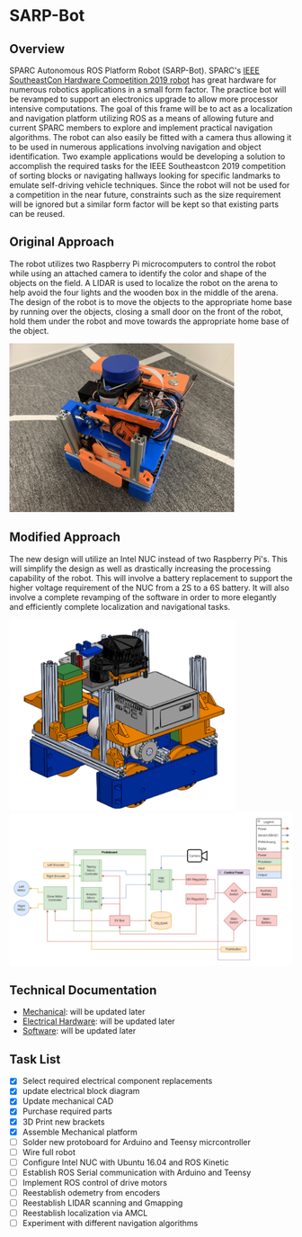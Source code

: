 # SARP-Bot
## Overview
SPARC Autonomous ROS Platform Robot (SARP-Bot).  SPARC's [IEEE SoutheastCon Hardware Competition 2019 robot](https://github.com/SPARC-Auburn/IEEE-SoutheastCon-2019) has great hardware for numerous robotics applications in a small form factor.  The practice bot will be revamped to support an electronics upgrade to allow more processor intensive computations.  The goal of this frame will be to act as a localization and navigation platform utilizing ROS as a means of allowing future and current SPARC members to explore and implement practical navigation algorithms.  The robot can also easily be fitted with a camera thus allowing it to be used in numerous applications involving navigation and object identification.  Two example applications would be developing a solution to accomplish the required tasks for the IEEE Southeastcon 2019 competition of sorting blocks or navigating hallways looking for specific landmarks to emulate self-driving vehicle techniques.  Since the robot will not be used for a competition in the near future, constraints such as the size requirement will be ignored but a similar form factor will be kept so that existing parts can be reused.

## Original Approach
The robot utilizes two Raspberry Pi microcomputers to control the robot while using an attached camera to identify the color and shape of the objects on the field.  A LIDAR is used to localize the robot on the arena to help avoid the four lights and the wooden box in the middle of the arena.  The design of the robot is to move the objects to the appropriate home base by running over the objects, closing a small door on the front of the robot, hold them under the robot and move towards the appropriate home base of the object.

<img src="Images/Mechanical%20Development/final-bot.jpg"  width="400px"/>


## Modified Approach
The new design will utilize an Intel NUC instead of two Raspberry Pi's.  This will simplify the design as well as drastically increasing the processing capability of the robot.  This will involve a battery replacement to support the higher voltage requirement of the NUC from a 2S to a 6S battery.  It will also involve a complete revamping of the software in order to more elegantly and efficiently complete localization and navigational tasks.

<img src="Images/CAD%20Images/sarp_isometric.PNG"  width="400px"/>

<img src="Electrical-Hardware/Diagrams/electrical_block_diagram.PNG"  width="600px"/>

## Technical Documentation
* [Mechanical](https://github.com/SPARC-Auburn/SARP-Bot/tree/master/Mechanical-Hardware): will be updated later
* [Electrical Hardware](https://github.com/SPARC-Auburn/SARP-Bot/tree/master/Electrical-Hardware): will be updated later
* [Software](https://github.com/SPARC-Auburn/SARP-Bot-Software): will be updated later

## Task List
- [x] Select required electrical component replacements
- [x] update electrical block diagram
- [x] Update mechanical CAD
- [x] Purchase required parts
- [X] 3D Print new brackets
- [X] Assemble Mechanical platform
- [ ] Solder new protoboard for Arduino and Teensy micrcontroller
- [ ] Wire full robot
- [ ] Configure Intel NUC with Ubuntu 16.04 and ROS Kinetic
- [ ] Establish ROS Serial communication with Arduino and Teensy
- [ ] Implement ROS control of drive motors
- [ ] Reestablish odemetry from encoders
- [ ] Reestablish LIDAR scanning and Gmapping
- [ ] Reestablish localization via AMCL
- [ ] Experiment with different navigation algorithms
